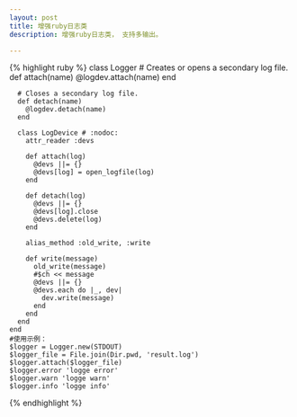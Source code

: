 ```yaml
---
layout: post
title: 增强ruby日志类
description: 增强ruby日志类， 支持多输出。

---
```

{% highlight ruby %}
    class Logger
      # Creates or opens a secondary log file.
      def attach(name)
        @logdev.attach(name)
      end
    
      # Closes a secondary log file.
      def detach(name)
        @logdev.detach(name)
      end
    
      class LogDevice # :nodoc:
        attr_reader :devs
    
        def attach(log)
          @devs ||= {}
          @devs[log] = open_logfile(log)
        end
    
        def detach(log)
          @devs ||= {}
          @devs[log].close
          @devs.delete(log)
        end
    
        alias_method :old_write, :write
    
        def write(message)
          old_write(message)
          #$ch << message
          @devs ||= {}
          @devs.each do |_, dev|
            dev.write(message)
          end
        end
      end
    end
    #使用示例：
    $logger = Logger.new(STDOUT)
    $logger_file = File.join(Dir.pwd, 'result.log')
    $logger.attach($logger_file)
    $logger.error 'logge error'
    $logger.warn 'logge warn'
    $logger.info 'logge info'
{% endhighlight %}
